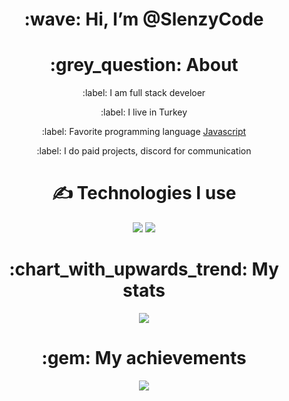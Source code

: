 <div align="center">
<h1> :wave: Hi, I’m @SlenzyCode </h1>
  
<h1> :grey_question: About </h1>
  <p> :label: I am full stack develoer </p>
  <p> :label: I live in Turkey </p>
  <p> :label: Favorite programming language <a href="https://tr.wikipedia.org/wiki/JavaScript"> Javascript </a> </p>
  <p> :label: I do paid projects, discord for communication</p>


<h1> ✍ Technologies I use </h1>
<img src="https">
<img src="https://skillicons.dev/icons?i=js,ts,cs,react,nodejs,mongodb,html,css,vscode,atom,discord&theme=dark" />

<h1> :chart_with_upwards_trend: My stats </h1>
<img src="https://skillicons.dev/icons?i=js,ts,nodejs,cs,mongodb,html,css,react,vscode,discord&theme=dark" />

<h1> :gem: My achievements </h1>
<img src="https://github-profile-trophy.vercel.app/?username=Spestez&theme=onedark" />
